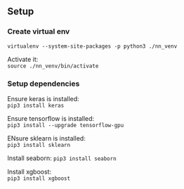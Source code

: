 ## Setup

### Create virtual env

`virtualenv --system-site-packages -p python3 ./nn_venv`  

Activate it:  
`source ./nn_venv/bin/activate `

### Setup dependencies 

Ensure keras is installed:  
`pip3 install keras`  

Ensure tensorflow is installed:  
`pip3 install --upgrade tensorflow-gpu`  

ENsure sklearn is installed:  
`pip3 install sklearn`  

Install seaborn:
`pip3 install seaborn`  

Install xgboost:  
`pip3 install xgboost`
